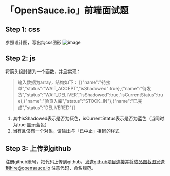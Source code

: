 # 「OpenSauce.io」前端面试题


## Step 1: css

参照设计图，写出纯css图形
![image](https://raw.githubusercontent.com/OpenSauce-IO/interview/master/images/fe_interview_v2.0.jpg)

## Step 2: js

将箭头组封装为一个函数，并且实现：
>输入数据为array，结构如下：
>[{"name":"待接单","status":"WAIT_ACCEPT","isShadowed":true},{"name":"待发货","status":"WAIT_DELIVER","isShadowed":true,"isCurrentStatus":true},{"name":"验货入库","status":"STOCK_IN"},{"name":"已完成","status":"DELIVERED"}]

1. 其中isShadowed表示是否为灰色，isCurrentStatus表示是否为蓝色（当同时为true 显示蓝色）
2. 当有且仅有一个对象，请输出与「已中止」相同的样式

## Step 3: 上传到github
注册github账号，把代码上传到github，发送github项目连接并将成品图截图发送到hire@opensauce.io
注意代码、命名规范。
